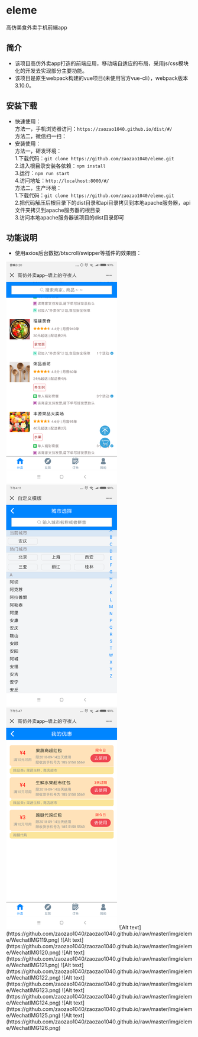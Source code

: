 # eleme
高仿美食外卖手机前端app

## 简介

- 该项目高仿外卖app打造的前端应用，移动端自适应的布局，采用js/css模块化的开发去实现部分主要功能。
- 该项目是原生webpack构建的vue项目(未使用官方vue-cli），webpack版本3.10.0。

## 安装下载

- 快速使用：<br />
  方法一，手机浏览器访问：`https://zaozao1040.github.io/dist/#/` <br />
  方法二，微信扫一扫：<br />
- 安装使用：<br />
  方法一，研发环境：<br />
    1.下载代码：`git clone https://github.com/zaozao1040/eleme.git`<br />
    2.进入根目录安装各依赖：`npm install`<br />
    3.运行：`npm run start`<br />
    4.访问地址：`http://localhost:8000/#/`<br />
  方法二，生产环境：<br />
    1.下载代码：`git clone https://github.com/zaozao1040/eleme.git`<br />
    2.把代码解压后根目录下的dist目录和api目录拷贝到本地apache服务器，api文件夹拷贝到apache服务器的根目录<br />
    3.访问本地apache服务器该项目的dist目录即可<br />

## 功能说明
- 使用axios后台数据/btscroll/swipper等插件的效果图：<br />
<img src="https://github.com/zaozao1040/zaozao1040.github.io/raw/master/img/eleme/WechatIMG119.png" width="300px" /> 
<img src="https://github.com/zaozao1040/zaozao1040.github.io/raw/master/img/eleme/WechatIMG120.png" width="300px" /> 
<img src="https://github.com/zaozao1040/zaozao1040.github.io/raw/master/img/eleme/WechatIMG121.png" width="300px" /> 
![Alt text](https://github.com/zaozao1040/zaozao1040.github.io/raw/master/img/eleme/WechatIMG119.png)
![Alt text](https://github.com/zaozao1040/zaozao1040.github.io/raw/master/img/eleme/WechatIMG120.png)
![Alt text](https://github.com/zaozao1040/zaozao1040.github.io/raw/master/img/eleme/WechatIMG121.png)
![Alt text](https://github.com/zaozao1040/zaozao1040.github.io/raw/master/img/eleme/WechatIMG122.png)
![Alt text](https://github.com/zaozao1040/zaozao1040.github.io/raw/master/img/eleme/WechatIMG123.png)
![Alt text](https://github.com/zaozao1040/zaozao1040.github.io/raw/master/img/eleme/WechatIMG124.png)
![Alt text](https://github.com/zaozao1040/zaozao1040.github.io/raw/master/img/eleme/WechatIMG125.png)
![Alt text](https://github.com/zaozao1040/zaozao1040.github.io/raw/master/img/eleme/WechatIMG126.png)



